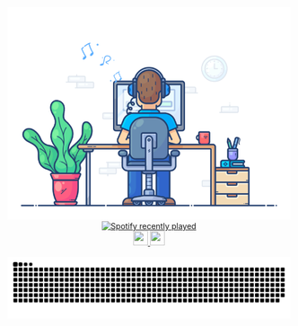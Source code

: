 <div align="center" width="50">
<img src="https://github.com/nathanwerlich/nathanwerlich/blob/main/img/dev-working_rounded.gif?raw=true" href="https://github.com/nathanwerlich" alt="CoDiNg RocKs"  width="550"/><br>

  <a href="https://open.spotify.com/user/12156352994">
    <img src="https://spotify-recently-played-readme.vercel.app/api?user=12156352994&count=3&unique=false" alt="Spotify recently played"  />
  </a>
    
</div>

<div align='center'>
<a href='https://www.linkedin.com/in/nathan-werlich-0b6154175/' target="_blank">
    <img width="26" height="26" src="https://img.icons8.com/metro/26/000000/linkedin.png"/>
</a> 
<a href='https://www.instagram.com/nathan.werlich/' target="_blank">
    <img width="26" height="26" src="https://img.icons8.com/ios-glyphs/344/instagram-new.png"/>
</div> <br>

<img alt="snake eating my contributions" src="https://raw.githubusercontent.com/nathanwerlich/nathanwerlich/output/github-contribution-grid-snake.svg" />
